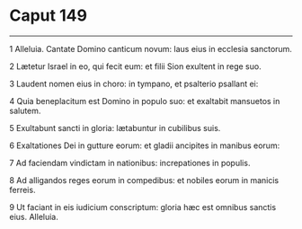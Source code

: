 # Caput 149

***

1 Alleluia. Cantate Domino canticum novum: laus eius in ecclesia sanctorum.

2 Lætetur Israel in eo, qui fecit eum: et filii Sion exultent in rege suo.

3 Laudent nomen eius in choro: in tympano, et psalterio psallant ei:

4 Quia beneplacitum est Domino in populo suo: et exaltabit mansuetos in salutem.

5 Exultabunt sancti in gloria: lætabuntur in cubilibus suis.

6 Exaltationes Dei in gutture eorum: et gladii ancipites in manibus eorum:

7 Ad faciendam vindictam in nationibus: increpationes in populis.

8 Ad alligandos reges eorum in compedibus: et nobiles eorum in manicis ferreis.

9 Ut faciant in eis iudicium conscriptum: gloria hæc est omnibus sanctis eius. Alleluia.

